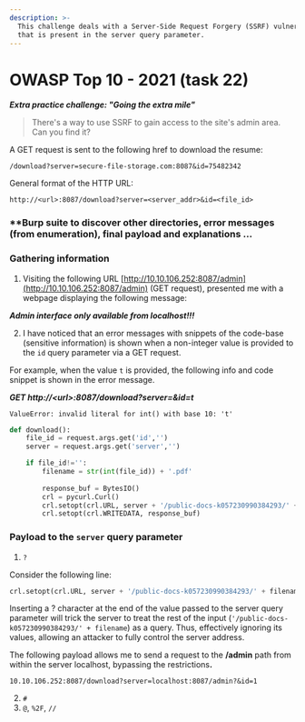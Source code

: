 ```yaml
---
description: >-
  This challenge deals with a Server-Side Request Forgery (SSRF) vulnerability
  that is present in the server query parameter.
---
```


# OWASP Top 10 - 2021 (task 22)

_**Extra practice challenge: "Going the extra mile"**_

> There's a way to use SSRF to gain access to the site's admin area. Can you find it?

A GET request is sent to the following href to download the resume:

`/download?server=secure-file-storage.com:8087&id=75482342`

General format of the HTTP URL:

`http://<url>:8087/download?server=<server_addr>&id=<file_id>`



### \*\*Burp suite to discover other directories, error messages (from enumeration), final payload and explanations ...

### Gathering information&#x20;

1. Visiting the following URL [http://10.10.106.252:8087/admin](http://10.10.106.252:8087/admin) (GET request), presented me with a webpage displaying the following message:&#x20;

_**Admin interface only available from localhost!!!**_

2. I have noticed that an error messages with snippets of the code-base (sensitive information) is shown when a non-integer value is provided to the `id` query parameter via a GET request.&#x20;

For example, when the value `t` is provided, the following info and code snippet is shown in the error message.&#x20;

_**GET http://\<url>:8087/download?server=\&id=t**_

`ValueError: invalid literal for int() with base 10: 't'`

```python
def download():
    file_id = request.args.get('id','')
    server = request.args.get('server','')

    if file_id!='':
        filename = str(int(file_id)) + '.pdf'
        
        response_buf = BytesIO()
        crl = pycurl.Curl()
        crl.setopt(crl.URL, server + '/public-docs-k057230990384293/' + filename)
        crl.setopt(crl.WRITEDATA, response_buf)
```

### Payload to the `server` query parameter

1. `?`

Consider the following line:&#x20;

```python
crl.setopt(crl.URL, server + '/public-docs-k057230990384293/' + filename)
```

Inserting a ? character at the end of the value passed to the server query parameter will trick the server to treat the rest of the input (`'/public-docs-k057230990384293/' + filename`) as a query. Thus, effectively ignoring its values, allowing an attacker to fully control the server address.

The following payload allows me to send a request to the **/admin** path from within the server localhost, bypassing the restriction&#x73;**.**

`10.10.106.252:8087/download?server=localhost:8087/admin?&id=1`



2. `#`
3. `@`, `%2F`, `//`

